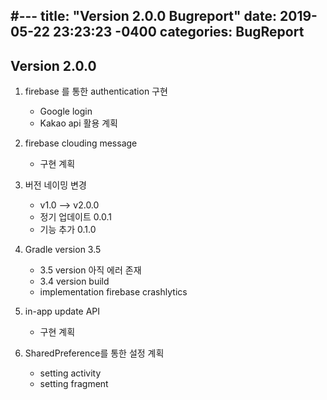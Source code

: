 #---
title: "Version 2.0.0 Bugreport"
date: 2019-05-22 23:23:23 -0400
categories: BugReport
---

## Version 2.0.0
1. firebase 를 통한 authentication 구현
    - Google login 
    - Kakao api 활용 계획

2. firebase clouding message
    - 구현 계획

3. 버전 네이밍 변경
    - v1.0 --> v2.0.0
    - 정기 업데이트 0.0.1
    - 기능 추가 0.1.0

4. Gradle version 3.5 
    - 3.5 version 아직 에러 존재
    - 3.4 version build
    - implementation firebase crashlytics

5. in-app update API 
    - 구현 계획
    
6. SharedPreference를 통한 설정 계획
    - setting activity
    - setting fragment